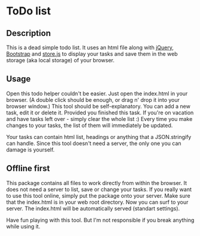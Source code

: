 # ToDo list

## Description

This is a dead simple todo list. It uses an html file along with [jQuery](http://jquery.com/), [Bootstrap](http://getbootstrap.com/) and [store.js](https://github.com/marcuswestin/store.js) to display your tasks and save them in the web storage (aka local storage) of your browser.

## Usage

Open this todo helper couldn't be easier. Just open the index.html in your browser. (A double click should be enough, or drag n' drop it into your browser window.)
This tool should be self-explanatory. You can add a new task, edit it or delete it. Provided you finished this task.
If you're on vacation and have tasks left over - simply clear the whole list :)
Every time you make changes to your tasks, the list of them will immediately be updated.

Your tasks can contain html list, headings or anything that a JSON.stringify can handle.
Since this tool doesn't need a server, the only one you can damage is yourself.

## Offline first

This package contains all files to work directly from within the browser. It does not need a server to list, save or change your tasks.
If you really want to use this tool online, simply put the package onto your server. Make sure that the index.html is in your web root directory.
Now you can surf to your server. The index.html will be automatically served (standart settings).



Have fun playing with this tool.
But I'm not responsible if you break anything while using it.
